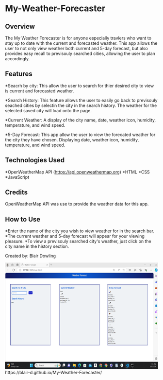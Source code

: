 # My-Weather-Forecaster

## Overview
The My Weather Forecaster is for anyone especially travlers who want to stay up to date with the current and forecasted weather. This app allows the user to not only view weather both current and 5-day forecast, but also provides easy recall to previsouly searched cities, allowing the user to plan accordingly.

## Features
*Seacrh by city: This allow the user to search for thier desired city to view is current and forecasted weather.

*Search History: This feature allows the user to easily go back to previsouly seached cities by selectin the city in the search history. The weather for the selected saved city will load onto the page.

*Current Weather: A display of the city name, date, weather icon, humidity, temperature, and wind speed.

*5-Day Forecast: This app allow the user to view the forecated weather for the city they have chosen. Displaying date, weather icon, humidity, temperature, and wind speed.

## Technologies Used
*OpenWeatherMap API (https://api.openweathermap.org)
*HTML
*CSS
*JavaScript


## Credits
OpenWeatherMap API was use to provide the weather data for this app. 

## How to Use
*Enter the name of the city you wish to view weather for in the search bar.
*The current weather and 5-day forecast will appear for your viewing pleasure.
*To view a previsouly searched city's weather, just click on the city name in the history section.

Created by: Blair Dowling

<img src="./screenshot.png" width="650" height="350">
https://blair-d.github.io/My-Weather-Forecaster/ 
